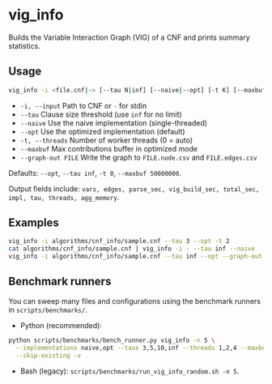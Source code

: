# vig_info

Builds the Variable Interaction Graph (VIG) of a CNF and prints summary statistics.

## Usage

```bash
vig_info -i <file.cnf|-> [--tau N|inf] [--naive|--opt] [-t K] [--maxbuf M] [--graph-out FILE]
```

- `-i, --input` Path to CNF or `-` for stdin
- `--tau` Clause size threshold (use `inf` for no limit)
- `--naive` Use the naive implementation (single-threaded)
- `--opt` Use the optimized implementation (default)
- `-t, --threads` Number of worker threads (0 = auto)
- `--maxbuf` Max contributions buffer in optimized mode
- `--graph-out FILE` Write the graph to `FILE.node.csv` and `FILE.edges.csv`

Defaults: `--opt`, `--tau inf`, `-t 0`, `--maxbuf 50000000`.

Output fields include: `vars, edges, parse_sec, vig_build_sec, total_sec, impl, tau, threads, agg_memory`.

## Examples

```bash
vig_info -i algorithms/cnf_info/sample.cnf --tau 3 --opt -t 2
cat algorithms/cnf_info/sample.cnf | vig_info -i - --tau inf --naive
vig_info -i algorithms/cnf_info/sample.cnf --tau inf --opt --graph-out /tmp/sample_vig
```

## Benchmark runners

You can sweep many files and configurations using the benchmark runners in `scripts/benchmarks/`.

- Python (recommended):

```bash
python scripts/benchmarks/bench_runner.py vig_info -n 5 \
  --implementations naive,opt --taus 3,5,10,inf --threads 1,2,4 --maxbufs 50000000,100000000 \
  --skip-existing -v
```

- Bash (legacy): `scripts/benchmarks/run_vig_info_random.sh -n 5`.
